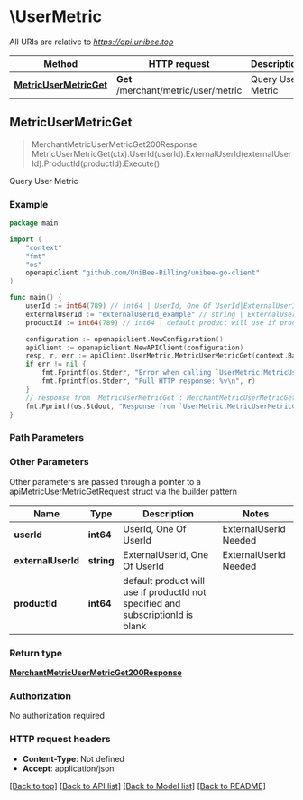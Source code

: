 # \UserMetric

All URIs are relative to *https://api.unibee.top*

Method | HTTP request | Description
------------- | ------------- | -------------
[**MetricUserMetricGet**](UserMetric.md#MetricUserMetricGet) | **Get** /merchant/metric/user/metric | Query User Metric



## MetricUserMetricGet

> MerchantMetricUserMetricGet200Response MetricUserMetricGet(ctx).UserId(userId).ExternalUserId(externalUserId).ProductId(productId).Execute()

Query User Metric

### Example

```go
package main

import (
	"context"
	"fmt"
	"os"
	openapiclient "github.com/UniBee-Billing/unibee-go-client"
)

func main() {
	userId := int64(789) // int64 | UserId, One Of UserId|ExternalUserId Needed (optional)
	externalUserId := "externalUserId_example" // string | ExternalUserId, One Of UserId|ExternalUserId Needed (optional)
	productId := int64(789) // int64 | default product will use if productId not specified and subscriptionId is blank (optional)

	configuration := openapiclient.NewConfiguration()
	apiClient := openapiclient.NewAPIClient(configuration)
	resp, r, err := apiClient.UserMetric.MetricUserMetricGet(context.Background()).UserId(userId).ExternalUserId(externalUserId).ProductId(productId).Execute()
	if err != nil {
		fmt.Fprintf(os.Stderr, "Error when calling `UserMetric.MetricUserMetricGet``: %v\n", err)
		fmt.Fprintf(os.Stderr, "Full HTTP response: %v\n", r)
	}
	// response from `MetricUserMetricGet`: MerchantMetricUserMetricGet200Response
	fmt.Fprintf(os.Stdout, "Response from `UserMetric.MetricUserMetricGet`: %v\n", resp)
}
```

### Path Parameters



### Other Parameters

Other parameters are passed through a pointer to a apiMetricUserMetricGetRequest struct via the builder pattern


Name | Type | Description  | Notes
------------- | ------------- | ------------- | -------------
 **userId** | **int64** | UserId, One Of UserId|ExternalUserId Needed | 
 **externalUserId** | **string** | ExternalUserId, One Of UserId|ExternalUserId Needed | 
 **productId** | **int64** | default product will use if productId not specified and subscriptionId is blank | 

### Return type

[**MerchantMetricUserMetricGet200Response**](MerchantMetricUserMetricGet200Response.md)

### Authorization

No authorization required

### HTTP request headers

- **Content-Type**: Not defined
- **Accept**: application/json

[[Back to top]](#) [[Back to API list]](../README.md#documentation-for-api-endpoints)
[[Back to Model list]](../README.md#documentation-for-models)
[[Back to README]](../README.md)

